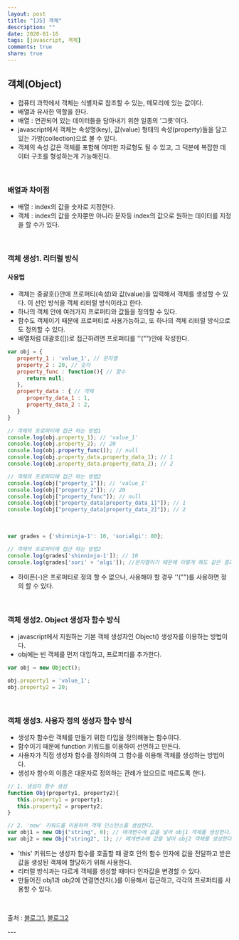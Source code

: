 ```yaml
---
layout: post
title: "[JS] 객체"
description: ""
date: 2020-01-16
tags: [javascript, 객체]
comments: true
share: true
---
```


## 객체(Object)

* 컴퓨터 과학에서 객체는 식별자로 참조할 수 있는, 메모리에 있는 값이다.
* 배열과 유사한 역할을 한다.
* 배열 : 연관되어 있는 데이터들을 담아내기 위한 일종의 '그릇'이다.
* javascript에서 객체는 속성명(key), 값(value) 형태의 속성(property)들을 담고있는 가방(collection)으로 볼 수 있다.
* 객체의 속성 값은 객체를 포함해 어떠한 자료형도 될 수 있고, 그 덕분에 복잡한 데이터 구조를 형성하는게 가능해진다.

<br>

### 배열과 차이점

* 배열 : index의 값을 숫자로 지정한다.
* 객체 : index의 값을 숫자뿐만 아니라 문자등 index의 값으로 원하는 데이터를 지정을 할 수가 있다.

<br>

### 객체 생성1. 리터럴 방식

#### 사용법
* 객체는 중괄호{}안에 프로퍼티(속성)와 값(value)을 입력해서 객체를 생성할 수 있다. 이 선언 방식을 객체 리터럴 방식이라고 한다.
* 하나의 객체 안에 여러가지 프로퍼티와 값들을 정의할 수 있다.
* 함수도 객체이기 때문에 프로퍼티로 사용가능하고, 또 하나의 객체 리터럴 방식으로도 정의할 수 있다.
* 배열처럼 대괄호([])로 접근하려면 프로퍼티를 ''("")안에 작성한다.

```javascript
var obj = {
   property_1 : 'value_1', // 문자열
   property_2 : 20, // 숫자
   property_func : function(){ // 함수
      return null;
   },
   property_data : { // 객체
      property_data_1 : 1,
      property_data_2 : 2,
   }
}

// 객체의 프로퍼티에 접근 하는 방법1
console.log(obj.property_1); // 'value_1'
console.log(obj.property_2); // 20
console.log(obj.property_func()); // null
console.log(obj.property_data.property_data_1); // 1
console.log(obj.property_data.property_data_2); // 2

// 객체의 프로퍼티에 접근 하는 방법2
console.log(obj["property_1"]); // 'value_1'
console.log(obj["property_2"]); // 20
console.log(obj["property_func"]); // null
console.log(obj["property_data[property_data_1]"]); // 1
console.log(obj["property_data[property_data_2]"]); // 2
```

<br>

```javascript
var grades = {'shinninja-1': 10, 'sorialgi': 80};

// 객체의 프로퍼티에 접근 하는 방법2
console.log(grades['shinninja-1']); // 10
console.log(grades['sori' + 'algi']); //문자열이기 때문에 이렇게 해도 같은 결과값이 나온다.
```
* 하이픈(-)은 프로퍼티로 정의 할 수 없으나, 사용해야 할 경우 ''("")를 사용하면 정의 할 수 있다.

<br>

### 객체 생성2. Object 생성자 함수 방식
* javascript에서 지원하는 기본 객체 생성자인 Object() 생성자를 이용하는 방법이다.
* obj에는 빈 객체를 먼저 대입하고, 프로퍼티를 추가한다.

```javascript
var obj = new Object();

obj.property1 = 'value_1';
obj.property2 = 20;
```

<br>

### 객체 생성3. 사용자 정의 생성자 함수 방식
* 생성자 함수란 객체를 만들기 위한 타입을 정의해놓는 함수이다.
* 함수이기 때문에 function 키워드를 이용하여 선언하고 만든다.
* 사용자가 직접 생성자 함수를 정의하여 그 함수를 이용해 객체를 생성하는 방법이다.
* 생성자 함수의 이름은 대문자로 정의하는 관례가 있으므로 따르도록 한다.

```javascript
// 1. 생성자 함수 생성
function Obj(property1, property2){
   this.property1 = property1;
   this.property2 = property2;
}

// 2. 'new' 키워드를 이용하여 객체 인스턴스를 생성한다.
var obj1 = new Obj("string", 0); // 매개변수에 값을 넣어 obj1 객체를 생성한다.
var obj2 = new Obj("string2", 1); // 매개변수에 값을 넣어 obj2 객체를 생성한다.
```
* 'this' 키워드는 생성자 함수를 호출할 때 괄호 안의 함수 인자에 값을 전달하고 받은 값을 생성된 객체에 할당하기 위해 사용한다.
* 리터럴 방식과는 다르게 객체를 생성할 때마다 인자값을 변경할 수 있다.
* 만들어진 obj1과 obj2에 연결연산자(.)를 이용해서 접근하고, 각각의 프로퍼티를 사용할 수 있다.

<br>

<p class="reference-txt">출처 : 
    <a href="https://webcoding.tistory.com/entry/JavaScript-자바스크립트-객체-생성-방법" target="_blankd">블로그1</a>,
    <a href="https://opentutorials.org/module/3989/26098" target="_blankd">블로그2</a>
</p>
--- 
